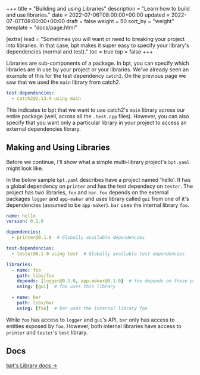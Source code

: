 +++
title = "Building and using Libraries"
description = "Learn how to build and use libraries."
date = 2022-07-06T08:00:00+00:00
updated = 2022-07-07T08:00:00+00:00
draft = false
weight = 50
sort_by = "weight"
template = "docs/page.html"

[extra]
lead = "Sometimes you will want or need to breaking your project into libraries. In that case, bpt makes it super easy to specify your library's dependencies (normal and test)."
toc = true
top = false
+++

Libraries are sub-components of a package. In bpt, you can specify which libraries are in use by your project or your libraries. We've already seen an example of this for the test dependency `catch2`. On the previous page we saw that we used the `main` library from catch2.

```yaml
test-dependencies:
  - catch2@2.13.9 using main
```

This indicates to bpt that we want to use catch2's `main` library across our entire package (well, across all the `.test.cpp` files). However, you can also specify that you want only a particular library in your project to access an external dependencies library.

## Making and Using Libraries

Before we continue, I'll show what a simple multi-library project's `bpt.yaml` might look like.

In the below sample `bpt.yaml` describes have a project named 'hello'. It has a global dependency on `printer` and has the test dependecy on `tester`. The project has two libraries, `foo` and `bar`. `foo` depends on the external packages `logger` and `app-maker` and uses library called `gui` from one of it's dependencies (assumed to be `app-maker`). `bar` uses the internal library `foo`.

```yaml
name: hello
version: 0.1.0

dependencies:
  - printer@0.1.0  # Globally available dependencies

test-dependencies:
  - tester@0.1.0 using test  # Globally available test dependencies

libraries:
  - name: foo
    path: libs/foo
    depends: [logger@0.1.0, app-maker@0.1.0]  # foo depends on these packages
    using: [gui]  # foo uses this library

  - name: bar
    path: libs/bar
    using: [foo]  # bar uses the internal library foo
```

While `foo` has access to `logger` and `gui`'s API, `bar` only has access to entities exposed by `foo`. However, both internal libraries have access to `printer` and `tester`'s `test` library.

## Docs

 [bpt's Library docs →](https://bpt.pizza/docs/latest/guide/libraries.html)

